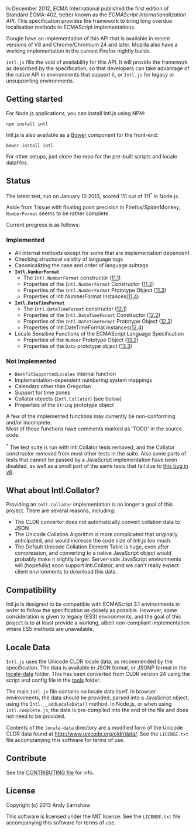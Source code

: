 In December 2012, ECMA International published the first edition of Standard ECMA-402,
better known as the _ECMAScript Internationalization API_. This specification provides
the framework to bring long overdue localisation methods to ECMAScript implementations.

Google have an implementation of this API that is available in recent versions of V8
and Chrome/Chromium 24 and later. Mozilla also have a working implementation in the
current Firefox nightly builds.

`Intl.js` fills the void of availability for this API. It will provide the framework as
described by the specification, so that developers can take advantage of the native API
in environments that support it, or `Intl.js` for legacy or unsupporting environments.

## <a id=start></a>Getting started
For Node.js applications, you can install Intl.js using NPM:

    npm install intl

Intl.js is also available as a [Bower](http://bower.io) component for the front-end:

    bower install intl

For other setups, just clone the repo for the pre-built scripts and locale datafiles.

## <a id=status></a>Status
The latest test, run on January 10 2013, scored 111 out of 111<sup>\*</sup> in Node.js.

Aside from 1 issue with floating point precision in Firefox/SpiderMonkey, `NumberFormat`
seems to be rather complete.

Current progress is as follows:

### Implemented
 - All internal methods except for some that are implementation dependent
 - Checking structural validity of language tags  
 - Canonicalizing the case and order of language subtags
 - __`Intl.NumberFormat`__
   - The `Intl.NumberFormat` constructor ([11.1](http://www.ecma-international.org/ecma-402/1.0/#sec-11.1))
   - Properties of the `Intl.NumberFormat` Constructor ([11.2](http://www.ecma-international.org/ecma-402/1.0/#sec-11.2))
   - Properties of the `Intl.NumberFormat` Prototype Object ([11.3](http://www.ecma-international.org/ecma-402/1.0/#sec-11.3))
   - Properties of Intl.NumberFormat Instances([11.4](http://www.ecma-international.org/ecma-402/1.0/#sec-11.4))
 - __`Intl.DateTimeFormat`__ 
   - The `Intl.DateTimeFormat` constructor ([12.1](http://www.ecma-international.org/ecma-402/1.0/#sec-12.1))
   - Properties of the `Intl.DateTimeFormat` Constructor ([12.2](http://www.ecma-international.org/ecma-402/1.0/#sec-12.2))
   - Properties of the `Intl.DateTimeFormat` Prototype Object ([12.3](http://www.ecma-international.org/ecma-402/1.0/#sec-12.3))
   - Properties of Intl.DateTimeFormat Instances([12.4](http://www.ecma-international.org/ecma-402/1.0/#sec-12.4))
 - Locale Sensitive Functions of the ECMAScript Language Specification
   - Properties of the `Number` Prototype Object ([13.2](http://www.ecma-international.org/ecma-402/1.0/#sec-13.2))
   - Properties of the `Date` prototype object ([13.3](http://www.ecma-international.org/ecma-402/1.0/#sec-13.3))

### Not Implemented
 - `BestFitSupportedLocales` internal function
 - Implementation-dependent numbering system mappings
 - Calendars other than Gregorian
 - Support for time zones
 - Collator objects (`Intl.Collator`) (see below)
 - Properties of the `String` prototype object

A few of the implemented functions may currently be non-conforming and/or incomplete.  
Most of those functions have comments marked as 'TODO' in the source code.

<sup>\*</sup> The test suite is run with Intl.Collator tests removed, and the Collator
constructor removed from most other tests in the suite.  Also some parts of tests that
cannot be passed by a JavaScript implementation have been disabled, as well as a small 
part of the same tests that fail due to [this bug in v8][].

 [this bug in v8]: https://code.google.com/p/v8/issues/detail?id=2694

## What about Intl.Collator?

Providing an `Intl.Collator` implementation is no longer a goal of this project. There
are several reasons, including:

 - The CLDR convertor does not automatically convert collation data to JSON
 - The Unicode Collation Algorithm is more complicated that originally anticipated,
   and would increase the code size of Intl.js too much.
 - The Default Unicode Collation Element Table is huge, even after compression, and 
   converting to a native JavaScript object would probably make it slightly larger.
   Server-side JavaScript environments will (hopefully) soon support Intl.Collator,
   and we can't really expect client environments to download this data.

## Compatibility
Intl.js is designed to be compatible with ECMAScript 3.1 environments in order to
follow the specification as closely as possible. However, some consideration is given
to legacy (ES3) environments, and the goal of this project is to at least provide a
working, albeit non-compliant implementation where ES5 methods are unavailable.

## Locale Data
`Intl.js` uses the Unicode CLDR locale data, as recommended by the specification.
The data is available in JSON format, or JSONP format in the [locale-data](https://github.com/andyearnshaw/Intl.js/tree/master/locale-data)
folder.  This has been converted from CLDR version 24 using the script and config file
in the [tools](https://github.com/andyearnshaw/Intl.js/tree/master/tools) folder.

The main `Intl.js` file contains no locale data itself.  In browser environments, the
data should be provided, parsed into a JavaScript object, using the
`Intl.__addLocaleData()` method.  In Node.js, or when using `Intl.complete.js`, the data
is pre-compiled into the end of the file and does not need to be provided.

Contents of the `locale-data` directory are a modified form of the Unicode CLDR
data found at http://www.unicode.org/cldr/data/.  See the `LICENSE.txt` file
accompanying this software for terms of use.


## Contribute

See the [CONTRIBUTING file][] for info.

[CONTRIBUTING file]: https://github.com/andyearnshaw/Intl.js/blob/master/CONTRIBUTING.md


## License

Copyright (c) 2013 Andy Earnshaw

This software is licensed under the MIT license.  See the `LICENSE.txt` file
accompanying this software for terms of use.
